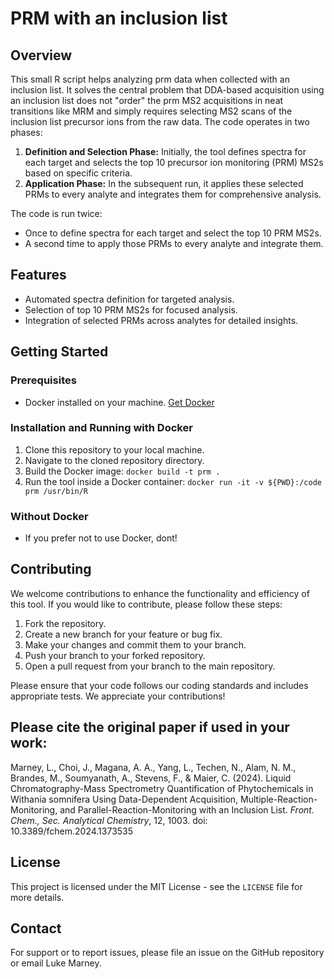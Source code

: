 # PRM with an inclusion list
## Overview
This small R script helps analyzing prm data when collected with an inclusion list. It solves the central problem that DDA-based acquisition using an inclusion list does not "order" the prm MS2 acquisitions in neat transitions like MRM and simply requires selecting MS2 scans of the inclusion list precursor ions from the raw data. The code operates in two phases:
1. **Definition and Selection Phase:** Initially, the tool defines spectra for each target and selects the top 10 precursor ion monitoring (PRM) MS2s based on specific criteria.
2. **Application Phase:** In the subsequent run, it applies these selected PRMs to every analyte and integrates them for comprehensive analysis.

The code is run twice:
- Once to define spectra for each target and select the top 10 PRM MS2s.
- A second time to apply those PRMs to every analyte and integrate them.

## Features
- Automated spectra definition for targeted analysis.
- Selection of top 10 PRM MS2s for focused analysis.
- Integration of selected PRMs across analytes for detailed insights.

## Getting Started

### Prerequisites
- Docker installed on your machine. [Get Docker](https://docs.docker.com/get-docker/)

### Installation and Running with Docker
1. Clone this repository to your local machine.
2. Navigate to the cloned repository directory.
3. Build the Docker image:  ```docker build -t prm . ```
4. Run the tool inside a Docker container: ```docker run -it -v ${PWD}:/code prm /usr/bin/R```

### Without Docker
- If you prefer not to use Docker, dont!

## Contributing
We welcome contributions to enhance the functionality and efficiency of this tool. If you would like to contribute, please follow these steps:

1. Fork the repository.
2. Create a new branch for your feature or bug fix.
3. Make your changes and commit them to your branch.
4. Push your branch to your forked repository.
5. Open a pull request from your branch to the main repository.

Please ensure that your code follows our coding standards and includes appropriate tests. We appreciate your contributions!

## Please cite the original paper if used in your work:
Marney, L., Choi, J., Magana, A. A., Yang, L., Techen, N., Alam, N. M., Brandes, M., Soumyanath, A., Stevens, F., & Maier, C. (2024). Liquid Chromatography-Mass Spectrometry Quantification of Phytochemicals in Withania somnifera Using Data-Dependent Acquisition, Multiple-Reaction-Monitoring, and Parallel-Reaction-Monitoring with an Inclusion List. *Front. Chem., Sec. Analytical Chemistry*, 12, 1003. doi: 10.3389/fchem.2024.1373535

## License
This project is licensed under the MIT License - see the `LICENSE` file for more details.

## Contact
For support or to report issues, please file an issue on the GitHub repository or email Luke Marney.
